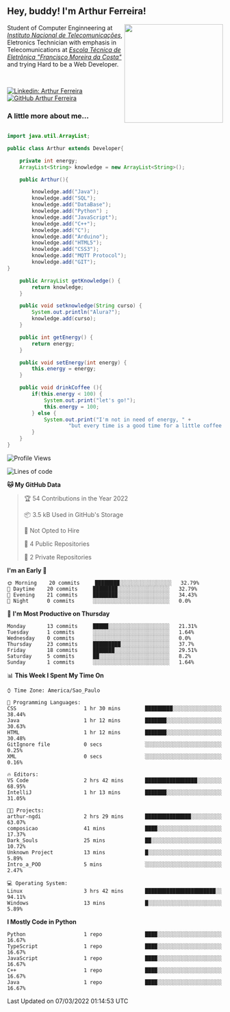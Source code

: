 <h2> Hey, buddy! I'm Arthur Ferreira!</h2>
<img align='right' src="https://media.giphy.com/media/ule4vhcY1xEKQ/giphy.gif" width="230">
<p>Student of Computer Enginneering at  <em><a href="https://inatel.br/home/" target="_blank">Instituto Nacional de Telecomunicações</a></em>, Eletronics Technician with emphasis in Telecomunications at <em><a href="https://www.etefmc.com.br" target="_blank">Escola Técnica de Eletrônica "Francisco Moreira da Costa"</a></em> and trying Hard to be a Web Developer.
</p></br>

[![Linkedin: Arthur Ferreira](https://img.shields.io/badge/-Arthur%20Ferreira%20Silva-blue?style=flat-square&logo=Linkedin&logoColor=white&link=https://www.linkedin.com/in/ArthurFerreiraSilva/)]( www.linkedin.com/in/ArthurFerreiraSilva)
[![GitHub Arthur Ferreira](https://img.shields.io/github/followers/arthur-ngdi?label=follow&style=social)](https://github.com/arthur-ngdi)


### A little more about me...  

``` Java

import java.util.ArrayList;

public class Arthur extends Developer{

    private int energy;
    ArrayList<String> knowledge = new ArrayList<String>();

    public Arthur(){

        knowledge.add("Java");
        knowledge.add("SQL");
        knowledge.add("DataBase");
        knowledge.add("Python") ;
        knowledge.add("JavaScript");
        knowledge.add("C++");
        knowledge.add("C");
        knowledge.add("Arduino");
        knowledge.add("HTML5");
        knowledge.add("CSS3");
        knowledge.add("MQTT Protocol");
        knowledge.add("GIT");
}

    public ArrayList getKnowledge() {
        return knowledge;
    }

    public void setknowledge(String curso) {
        System.out.println("Alura?");
        knowledge.add(curso);
    }

    public int getEnergy() {
        return energy;
    }

    public void setEnergy(int energy) {
        this.energy = energy;
    }

    public void drinkCoffee (){
        if(this.energy < 100) {
            System.out.print("let's go!");
            this.energy = 100;
        } else {
            System.out.print("I'm not in need of energy, " +
                    "but every time is a good time for a little coffee!");
        }
    }
}

```
<!--START_SECTION:waka-->
![Profile Views](http://img.shields.io/badge/Profile%20Views-39-blue)

![Lines of code](https://img.shields.io/badge/From%20Hello%20World%20I%27ve%20Written-2%20Thousand%20lines%20of%20code-blue)

**🐱 My GitHub Data** 

> 🏆 54 Contributions in the Year 2022
 > 
> 📦 3.5 kB Used in GitHub's Storage 
 > 
> 🚫 Not Opted to Hire
 > 
> 📜 4 Public Repositories 
 > 
> 🔑 2 Private Repositories  
 > 
**I'm an Early 🐤** 

```text
🌞 Morning    20 commits     ████████░░░░░░░░░░░░░░░░░   32.79% 
🌆 Daytime    20 commits     ████████░░░░░░░░░░░░░░░░░   32.79% 
🌃 Evening    21 commits     ████████░░░░░░░░░░░░░░░░░   34.43% 
🌙 Night      0 commits      ░░░░░░░░░░░░░░░░░░░░░░░░░   0.0%

```
📅 **I'm Most Productive on Thursday** 

```text
Monday       13 commits     █████░░░░░░░░░░░░░░░░░░░░   21.31% 
Tuesday      1 commits      ░░░░░░░░░░░░░░░░░░░░░░░░░   1.64% 
Wednesday    0 commits      ░░░░░░░░░░░░░░░░░░░░░░░░░   0.0% 
Thursday     23 commits     █████████░░░░░░░░░░░░░░░░   37.7% 
Friday       18 commits     ███████░░░░░░░░░░░░░░░░░░   29.51% 
Saturday     5 commits      ██░░░░░░░░░░░░░░░░░░░░░░░   8.2% 
Sunday       1 commits      ░░░░░░░░░░░░░░░░░░░░░░░░░   1.64%

```


📊 **This Week I Spent My Time On** 

```text
⌚︎ Time Zone: America/Sao_Paulo

💬 Programming Languages: 
CSS                      1 hr 30 mins        █████████░░░░░░░░░░░░░░░░   38.44% 
Java                     1 hr 12 mins        ███████░░░░░░░░░░░░░░░░░░   30.63% 
HTML                     1 hr 12 mins        ███████░░░░░░░░░░░░░░░░░░   30.48% 
GitIgnore file           0 secs              ░░░░░░░░░░░░░░░░░░░░░░░░░   0.25% 
XML                      0 secs              ░░░░░░░░░░░░░░░░░░░░░░░░░   0.16%

🔥 Editors: 
VS Code                  2 hrs 42 mins       █████████████████░░░░░░░░   68.95% 
IntelliJ                 1 hr 13 mins        ███████░░░░░░░░░░░░░░░░░░   31.05%

🐱‍💻 Projects: 
arthur-ngdi              2 hrs 29 mins       ███████████████░░░░░░░░░░   63.07% 
composicao               41 mins             ████░░░░░░░░░░░░░░░░░░░░░   17.37% 
Dark_Souls               25 mins             ██░░░░░░░░░░░░░░░░░░░░░░░   10.72% 
Unknown Project          13 mins             █░░░░░░░░░░░░░░░░░░░░░░░░   5.89% 
Intro_a_POO              5 mins              ░░░░░░░░░░░░░░░░░░░░░░░░░   2.47%

💻 Operating System: 
Linux                    3 hrs 42 mins       ███████████████████████░░   94.11% 
Windows                  13 mins             █░░░░░░░░░░░░░░░░░░░░░░░░   5.89%

```

**I Mostly Code in Python** 

```text
Python                   1 repo              ████░░░░░░░░░░░░░░░░░░░░░   16.67% 
TypeScript               1 repo              ████░░░░░░░░░░░░░░░░░░░░░   16.67% 
JavaScript               1 repo              ████░░░░░░░░░░░░░░░░░░░░░   16.67% 
C++                      1 repo              ████░░░░░░░░░░░░░░░░░░░░░   16.67% 
Java                     1 repo              ████░░░░░░░░░░░░░░░░░░░░░   16.67%

```



 Last Updated on 07/03/2022 01:14:53 UTC
<!--END_SECTION:waka-->
